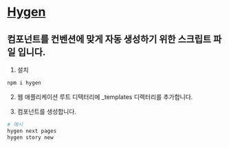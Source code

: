 # [Hygen](https://www.hygen.io/docs/quick-start)

## 컴포넌트를 컨벤션에 맞게 자동 생성하기 위한 스크립트 파일 입니다.

1. 설치

```bash
npm i hygen
```

2. 웹 애플리케이션 루트 디텍터리에 \_templates 디렉터리를 추가합니다.

3. 컴포넌트를 생성합니다.

```bash
# 예시
hygen next pages
hygen story new
```
